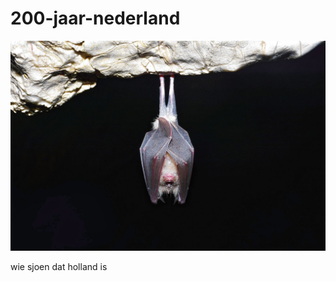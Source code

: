 200-jaar-nederland
==================
![](https://github.com/nondejus/200-jaar-nederland/blob/main/monument%201819/data54939801-7c3187.jpg)

wie sjoen dat holland is
